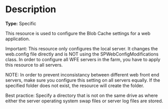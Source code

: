 # Description

**Type:** Specific

This resource is used to configure the Blob Cache settings for a web
application.

Important:
This resource only configures the local server. It changes the web.config
file directly and is NOT using the SPWebConfigModifications class. In order
to configure all WFE servers in the farm, you have to apply this resource
to all servers.

NOTE:
In order to prevent inconsistancy between different web front end servers,
make sure you configure this setting on all servers equally.
If the specified folder does not exist, the resource will create the folder.

Best practice:
Specify a directory that is not on the same drive as where either the server
operating system swap files or server log files are stored.
